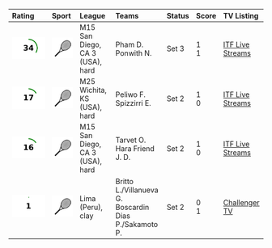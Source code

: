 | Rating                                                                                                                                 | Sport                                                                                                        | League                          | Teams                                                    | Status   | Score   | TV Listing                                                                               |
|:---------------------------------------------------------------------------------------------------------------------------------------|:-------------------------------------------------------------------------------------------------------------|:--------------------------------|:---------------------------------------------------------|:---------|:--------|:-----------------------------------------------------------------------------------------|
| <img src="https://raw.githubusercontent.com/BlakeDuncan25/Donut-SVG-Ratings/bac4e4a278175106499642192132b1786a9aec38/34.svg" alt="34"> | <img src="https://raw.githubusercontent.com/BlakeDuncan25/Donut-SVG-Ratings/master/tennis.png" alt="Tennis"> | M15 San Diego, CA 3 (USA), hard | Pham D.<br>Ponwith N.                                    | Set 3    | 1<br>1  | <a href="https://live.itftennis.com/en/live-streams/">ITF Live Streams</a>               |
| <img src="https://raw.githubusercontent.com/BlakeDuncan25/Donut-SVG-Ratings/bac4e4a278175106499642192132b1786a9aec38/17.svg" alt="17"> | <img src="https://raw.githubusercontent.com/BlakeDuncan25/Donut-SVG-Ratings/master/tennis.png" alt="Tennis"> | M25 Wichita, KS (USA), hard     | Peliwo F.<br>Spizzirri E.                                | Set 2    | 1<br>0  | <a href="https://live.itftennis.com/en/live-streams/">ITF Live Streams</a>               |
| <img src="https://raw.githubusercontent.com/BlakeDuncan25/Donut-SVG-Ratings/bac4e4a278175106499642192132b1786a9aec38/16.svg" alt="16"> | <img src="https://raw.githubusercontent.com/BlakeDuncan25/Donut-SVG-Ratings/master/tennis.png" alt="Tennis"> | M15 San Diego, CA 3 (USA), hard | Tarvet O.<br>Hara Friend J. D.                           | Set 2    | 1<br>0  | <a href="https://live.itftennis.com/en/live-streams/">ITF Live Streams</a>               |
| <img src="https://raw.githubusercontent.com/BlakeDuncan25/Donut-SVG-Ratings/bac4e4a278175106499642192132b1786a9aec38/1.svg" alt="1">   | <img src="https://raw.githubusercontent.com/BlakeDuncan25/Donut-SVG-Ratings/master/tennis.png" alt="Tennis"> | Lima (Peru), clay               | Britto L./Villanueva G.<br>Boscardin Dias P./Sakamoto P. | Set 2    | 0<br>1  | <a href="https://www.atptour.com/en/atp-challenger-tour/challenger-tv">Challenger TV</a> |
